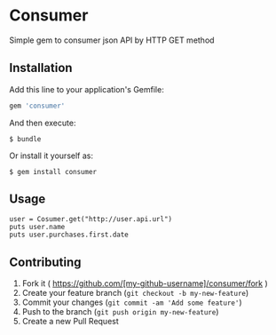 # Consumer

Simple gem to consumer json API by HTTP GET method

## Installation

Add this line to your application's Gemfile:

```ruby
gem 'consumer'
```

And then execute:

    $ bundle
Or install it yourself as:

    $ gem install consumer

## Usage
```
user = Cosumer.get("http://user.api.url")
puts user.name
puts user.purchases.first.date
```

## Contributing

1. Fork it ( https://github.com/[my-github-username]/consumer/fork )
2. Create your feature branch (`git checkout -b my-new-feature`)
3. Commit your changes (`git commit -am 'Add some feature'`)
4. Push to the branch (`git push origin my-new-feature`)
5. Create a new Pull Request
